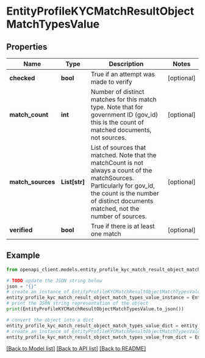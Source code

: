 # EntityProfileKYCMatchResultObjectMatchTypesValue


## Properties

Name | Type | Description | Notes
------------ | ------------- | ------------- | -------------
**checked** | **bool** | True if an attempt was made to verify | [optional] 
**match_count** | **int** | Number of distinct matches for this match type. Note that for government ID (gov_id) this is the count of matched documents, not sources.  | [optional] 
**match_sources** | **List[str]** | List of sources that matched. Note that the matchCount is not always a count of the matchSources. Particularly for gov_id, the count is the number of distinct documents matched, not the number of sources.  | [optional] 
**verified** | **bool** | True if there is at least one match | [optional] 

## Example

```python
from openapi_client.models.entity_profile_kyc_match_result_object_match_types_value import EntityProfileKYCMatchResultObjectMatchTypesValue

# TODO update the JSON string below
json = "{}"
# create an instance of EntityProfileKYCMatchResultObjectMatchTypesValue from a JSON string
entity_profile_kyc_match_result_object_match_types_value_instance = EntityProfileKYCMatchResultObjectMatchTypesValue.from_json(json)
# print the JSON string representation of the object
print(EntityProfileKYCMatchResultObjectMatchTypesValue.to_json())

# convert the object into a dict
entity_profile_kyc_match_result_object_match_types_value_dict = entity_profile_kyc_match_result_object_match_types_value_instance.to_dict()
# create an instance of EntityProfileKYCMatchResultObjectMatchTypesValue from a dict
entity_profile_kyc_match_result_object_match_types_value_from_dict = EntityProfileKYCMatchResultObjectMatchTypesValue.from_dict(entity_profile_kyc_match_result_object_match_types_value_dict)
```
[[Back to Model list]](../README.md#documentation-for-models) [[Back to API list]](../README.md#documentation-for-api-endpoints) [[Back to README]](../README.md)


